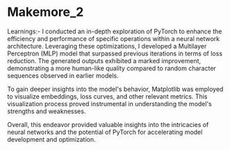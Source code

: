 # Makemore_2

Learnings:-
I conducted an in-depth exploration of PyTorch to enhance the efficiency and performance of specific operations within a neural network architecture. Leveraging these optimizations, I developed a Multilayer Perceptron (MLP) model that surpassed previous iterations in terms of loss reduction. The generated outputs exhibited a marked improvement, demonstrating a more human-like quality compared to random character sequences observed in earlier models.

To gain deeper insights into the model's behavior, Matplotlib was employed to visualize embeddings, loss curves, and other relevant metrics. This visualization process proved instrumental in understanding the model's strengths and weaknesses.

Overall, this endeavor provided valuable insights into the intricacies of neural networks and the potential of PyTorch for accelerating model development and optimization.
